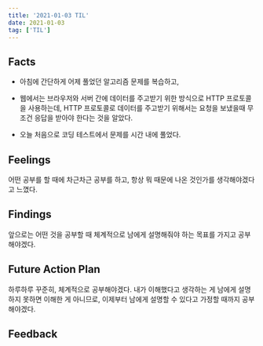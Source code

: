 ```yaml
---
title: '2021-01-03 TIL'
date: 2021-01-03
tag: ['TIL']
---
```


## Facts

- 아침에 간단하게 어제 풀었던 알고리즘 문제를 복습하고,

- 웹에서는 브라우저와 서버 간에 데이터를 주고받기 위한 방식으로 HTTP 프로토콜을 사용하는데, HTTP 프로토콜로 데이터를 주고받기 위해서는 요청을 보냈을때 무조건 응답을 받아야 한다는 것을 알았다.

- 오늘 처음으로 코딩 테스트에서 문제를 시간 내에 풀었다.

## Feelings

어떤 공부를 할 때에 차근차근 공부를 하고, 항상 뭐 때문에 나온 것인가를 생각해야겠다고 느꼈다.

## Findings

앞으로는 어떤 것을 공부할 때 체계적으로 남에게 설명해줘야 하는 목표를 가지고 공부해야겠다.

## Future Action Plan

하루하루 꾸준히, 체계적으로 공부해야겠다. 내가 이해했다고 생각하는 게 남에게 설명하지 못하면 이해한 게 아니므로, 이제부터 남에게 설명할 수 있다고 가정할 때까지 공부해야겠다.

## Feedback
